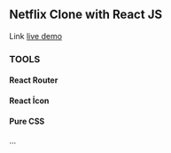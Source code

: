 <h2>Netflix Clone with React JS</h2>
<p>Link <a href="https://reactjs-netflix-projects.netlify.app">live demo</a></p>
<h3>TOOLS</h3>
<h4>React Router</h4>
<h4>React İcon</h4>
<h4>Pure CSS</h4>
...
